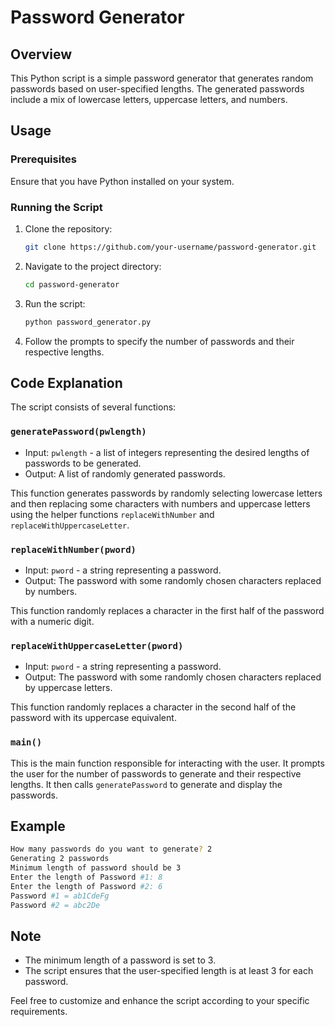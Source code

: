 # Password Generator

## Overview

This Python script is a simple password generator that generates random passwords based on user-specified lengths. The generated passwords include a mix of lowercase letters, uppercase letters, and numbers.

## Usage

### Prerequisites

Ensure that you have Python installed on your system.

### Running the Script

1. Clone the repository:

   ```bash
   git clone https://github.com/your-username/password-generator.git
   ```

2. Navigate to the project directory:

   ```bash
   cd password-generator
   ```

3. Run the script:

   ```bash
   python password_generator.py
   ```

4. Follow the prompts to specify the number of passwords and their respective lengths.

## Code Explanation

The script consists of several functions:

### `generatePassword(pwlength)`

- Input: `pwlength` - a list of integers representing the desired lengths of passwords to be generated.
- Output: A list of randomly generated passwords.

This function generates passwords by randomly selecting lowercase letters and then replacing some characters with numbers and uppercase letters using the helper functions `replaceWithNumber` and `replaceWithUppercaseLetter`.

### `replaceWithNumber(pword)`

- Input: `pword` - a string representing a password.
- Output: The password with some randomly chosen characters replaced by numbers.

This function randomly replaces a character in the first half of the password with a numeric digit.

### `replaceWithUppercaseLetter(pword)`

- Input: `pword` - a string representing a password.
- Output: The password with some randomly chosen characters replaced by uppercase letters.

This function randomly replaces a character in the second half of the password with its uppercase equivalent.

### `main()`

This is the main function responsible for interacting with the user. It prompts the user for the number of passwords to generate and their respective lengths. It then calls `generatePassword` to generate and display the passwords.

## Example

```bash
How many passwords do you want to generate? 2
Generating 2 passwords
Minimum length of password should be 3
Enter the length of Password #1: 8
Enter the length of Password #2: 6
Password #1 = ab1CdeFg
Password #2 = abc2De
```

## Note

- The minimum length of a password is set to 3.
- The script ensures that the user-specified length is at least 3 for each password.

Feel free to customize and enhance the script according to your specific requirements.
